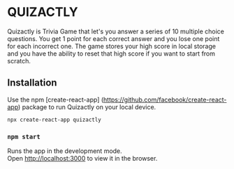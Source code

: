 # QUIZACTLY

Quizactly is Trivia Game that let's you answer a series of 10 multiple choice questions. You get 1 point for each correct answer and you lose one point for each incorrect one. The game stores your high score in local storage and you have the ability to reset that high score if you want to start from scratch.

## Installation

Use the npm [create-react-app] (https://github.com/facebook/create-react-app) package to run Quizactly on your local device.

```bash
npx create-react-app quizactly
```

### `npm start`

Runs the app in the development mode.\
Open [http://localhost:3000](http://localhost:3000) to view it in the browser.